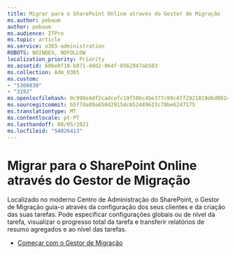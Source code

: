 ```yaml
---
title: Migrar para o SharePoint Online através do Gestor de Migração
ms.author: pebaum
author: pebaum
ms.audience: ITPro
ms.topic: article
ms.service: o365-administration
ROBOTS: NOINDEX, NOFOLLOW
localization_priority: Priority
ms.assetid: 686e8f18-b871-4dd2-864f-8562947ab583
ms.collection: Adm_O365
ms.custom:
- "5300030"
- "3192"
ms.openlocfilehash: 0c999e4df2cadcefc19f50bc4be377c09c4ff2921819d6d002c5bd223b7719b7
ms.sourcegitcommit: b5f7da89a650d2915dc652449623c78be6247175
ms.translationtype: MT
ms.contentlocale: pt-PT
ms.lasthandoff: 08/05/2021
ms.locfileid: "54026413"
---
```

# <a name="migrating-to-sharepoint-online-via-migration-manager"></a>Migrar para o SharePoint Online através do Gestor de Migração

Localizado no moderno Centro de Administração do SharePoint, o Gestor de Migração guia-o através da configuração dos seus clientes e da criação das suas tarefas. Pode especificar configurações globais ou de nível da tarefa, visualizar o progresso total da tarefa e transferir relatórios de resumo agregados e ao nível das tarefas.

- [Começar com o Gestor de Migração](https://docs.microsoft.com/sharepointmigration/mm-get-started)
